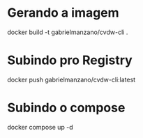 # Gerando a imagem
docker build -t gabrielmanzano/cvdw-cli .  

# Subindo pro Registry
docker push gabrielmanzano/cvdw-cli:latest

# Subindo o compose
docker compose up -d